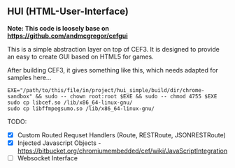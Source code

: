 ## HUI (HTML-User-Interface)

**Note: This code is loosely base on https://github.com/andmcgregor/cefgui**

This is a simple abstraction layer on top of CEF3. It is designed to provide an easy to create
GUI based on HTML5 for games.

After building CEF3, it gives something like this, which needs adapted for samples here...
```
EXE="/path/to/this/file/in/project/hui_simple/build/dir/chrome-sandbox" && sudo -- chown root:root $EXE && sudo -- chmod 4755 $EXE
sudo cp libcef.so /lib/x86_64-linux-gnu/
sudo cp libffmpegsumo.so /lib/x86_64-linux-gnu/
```

TODO:
- [x] Custom Routed Requset Handlers (Route, RESTRoute, JSONRESTRoute)
- [x] Injected Javascript Objects - https://bitbucket.org/chromiumembedded/cef/wiki/JavaScriptIntegration
- [ ] Websocket Interface

